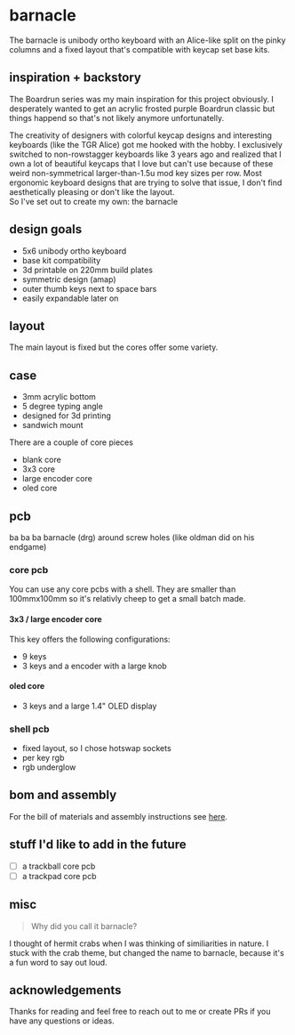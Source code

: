 # barnacle

The barnacle is unibody ortho keyboard with an Alice-like split on the pinky columns and a fixed layout that's compatible with keycap set base kits.

## inspiration + backstory

The Boardrun series was my main inspiration for this project obviously. I desperately wanted to get an acrylic frosted purple Boardrun classic but things happend so that's not likely anymore unfortunatelly.

The creativity of designers with colorful keycap designs and interesting keyboards (like the TGR Alice) got me hooked with the hobby. I exclusively switched to non-rowstagger keyboards like 3 years ago and realized that I own a lot of beautiful keycaps that I love but can't use because of these weird non-symmetrical larger-than-1.5u mod key sizes per row. Most ergonomic keyboard designs that are trying to solve that issue, I don't find aesthetically pleasing or don't like the layout.  
So I've set out to create my own: the barnacle

## design goals

- 5x6 unibody ortho keyboard
- base kit compatibility
- 3d printable on 220mm build plates
- symmetric design (amap)
- outer thumb keys next to space bars
- easily expandable later on

## layout

The main layout is fixed but the cores offer some variety.

## case

- 3mm acrylic bottom
- 5 degree typing angle
- designed for 3d printing
- sandwich mount

There are a couple of core pieces

- blank core
- 3x3 core
- large encoder core
- oled core

## pcb

ba ba ba barnacle (drg) around screw holes (like oldman did on his endgame)

### core pcb

You can use any core pcbs with a shell. They are smaller than 100mmx100mm so it's relativly cheep to get a small batch made.

#### 3x3 / large encoder core

This key offers the following configurations:
- 9 keys
- 3 keys and a encoder with a large knob

#### oled core

- 3 keys and a large 1.4" OLED display 

### shell pcb

- fixed layout, so I chose hotswap sockets
- per key rgb
- rgb underglow

## bom and assembly

For the bill of materials and assembly instructions see [here](./assembly.md).

## stuff I'd like to add in the future

- [ ] a trackball core pcb
- [ ] a trackpad core pcb

## misc

> Why did you call it barnacle?

I thought of hermit crabs when I was thinking of similiarities in nature. I stuck with the crab theme, but changed the name to barnacle, because it's a fun word to say out loud.

## acknowledgements

Thanks for reading and feel free to reach out to me or create PRs if you have any questions or ideas.
